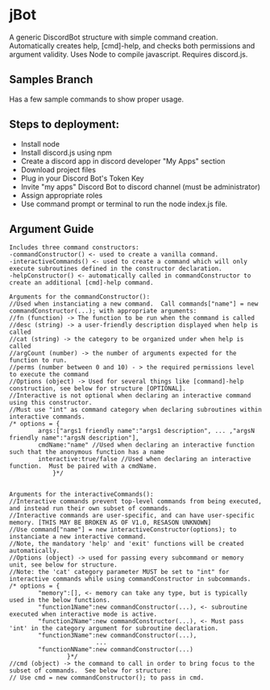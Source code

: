# jBot
A generic DiscordBot structure with simple command creation.  Automatically creates help, [cmd]-help, and checks both permissions and argument validity.
Uses Node to compile javascript.  Requires discord.js.

## Samples Branch
Has a few sample commands to show proper usage.

## Steps to deployment:
* Install node
* Install discord.js using npm
* Create a discord app in discord developer "My Apps" section
* Download project files
* Plug in your Discord Bot's Token Key
* Invite "my apps" Discord Bot to discord channel (must be administrator)
* Assign appropriate roles
* Use command prompt or terminal to run the node index.js file.

## Argument Guide
```
Includes three command constructors:
-commandConstructor() <- used to create a vanilla command.
-interactiveCommands() <- used to create a command which will only execute subroutines defined in the constructor declaration.
-helpConstructor() <- automatically called in commandConstructor to create an additional [cmd]-help command.

Arguments for the commandConstructor():
//Used when instanciating a new command.  Call commands["name"] = new commandConstructor(...); with appropriate arguments:
//fn (function) -> The function to be run when the command is called
//desc (string) -> a user-friendly description displayed when help is called
//cat (string) -> the category to be organized under when help is called
//argCount (number) -> the number of arguments expected for the function to run.
//perms (number between 0 and 10) - > the required permissions level to execute the command
//Options (object) -> Used for several things like [command]-help construction, see below for structure [OPTIONAL].  
//Interactive is not optional when declaring an interactive command using this constructor.  
//Must use "int" as command category when declaring subroutines within interactive commands.
/* options = {
		args:["args1 friendly name":"args1 description", ... ,"argsN friendly name":"argsN description"],
		cmdName:"name" //Used when declaring an interactive function such that the anonymous function has a name
		interactive:true/false //Used when declaring an interactive function.  Must be paired with a cmdName.
			}*/
            

Arguments for the interactiveCommands():
//Interactive commands prevent top-level commands from being executed, and instead run their own subset of commands.
//Interactive commands are user-specific, and can have user-specific memory. [THIS MAY BE BROKEN AS OF V1.0, RESASON UNKNOWN]
//Use command["name"] = new interactiveConstructor(options); to instanciate a new interactive command.
//Note, the mandatory 'help' and 'exit' functions will be created automatically.
//Options (object) -> used for passing every subcommand or memory unit, see below for structure.
//Note: the 'cat' category parameter MUST be set to "int" for interactive commands while using commandConstructor in subcommands.
/* options = {
		"memory":[], <- memory can take any type, but is typically used in the below functions.
		"function1Name":new commandConstructor(...), <- subroutine executed when interactive mode is active.
		"function2Name":new commandConstructor(...), <- Must pass 'int' in the category argument for subroutine declaration.
		"function3Name":new commandConstructor(...),
						...
		"functionNName":new commandConstructor(...)
				}*/
//cmd (object) -> the command to call in order to bring focus to the subset of commands.  See below for structure:
// Use cmd = new commandConstructor(); to pass in cmd.
```
